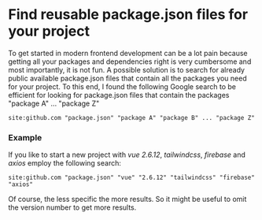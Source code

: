 # Find reusable package.json files for your project

To get started in modern frontend development can be a lot pain because getting all your packages and dependencies right is very cumbersome and most importantly, it is not fun.
A possible solution is to search for already public available package.json files that contain all the packages you need for your project.
To this end, I found the following Google search to be efficient for looking for package.json files that contain the packages "package A" ... "package Z"

`site:github.com "package.json" "package A" "package B" ... "package Z"`

### Example

If you like to start a new project with *vue 2.6.12*, *tailwindcss*, *firebase* and *axios* employ the following search:

`site:github.com "package.json" "vue" "2.6.12" "tailwindcss" "firebase" "axios"`

Of course, the less specific the more results. So it might be useful to omit the version number to get more results.
